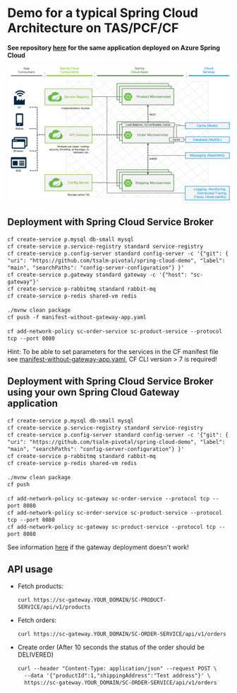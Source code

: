 # Demo for a typical Spring Cloud Architecture on TAS/PCF/CF

**See repository [here](https://github.com/tsalm-pivotal/spring-cloud-demo-asc) for the same application deployed on Azure Spring Cloud**

![](architecture.png)

## Deployment with Spring Cloud Service Broker
```
cf create-service p.mysql db-small mysql
cf create-service p.service-registry standard service-registry
cf create-service p.config-server standard config-server -c '{"git": { "uri": "https://github.com/tsalm-pivotal/spring-cloud-demo", "label": "main", "searchPaths": "config-server-configuration"} }'
cf create-service p.gateway standard gateway -c '{"host": "sc-gateway"}'
cf create-service p-rabbitmq standard rabbit-mq
cf create-service p-redis shared-vm redis

./mvnw clean package
cf push -f manifest-without-gateway-app.yaml

cf add-network-policy sc-order-service sc-product-service --protocol tcp --port 8080
```
Hint: To be able to set parameters for the services in the CF manifest file see [manifest-without-gateway-app.yaml](manifest-without-gateway-app.yaml), CF CLI version > 7 is required!

## Deployment with Spring Cloud Service Broker using your own Spring Cloud Gateway application
```
cf create-service p.mysql db-small mysql
cf create-service p.service-registry standard service-registry
cf create-service p.config-server standard config-server -c '{"git": { "uri": "https://github.com/tsalm-pivotal/spring-cloud-demo", "label": "main", "searchPaths": "config-server-configuration"} }'
cf create-service p-rabbitmq standard rabbit-mq
cf create-service p-redis shared-vm redis

./mvnw clean package
cf push

cf add-network-policy sc-gateway sc-order-service --protocol tcp --port 8080
cf add-network-policy sc-order-service sc-product-service --protocol tcp --port 8080
cf add-network-policy sc-gateway sc-product-service --protocol tcp --port 8080
```

See information [here](gateway/README.md) if the gateway deployment doesn't work!

## API usage  
- Fetch products:
	```
	curl https://sc-gateway.YOUR_DOMAIN/SC-PRODUCT-SERVICE/api/v1/products
	```
- Fetch orders:
	```
	curl https://sc-gateway.YOUR_DOMAIN/SC-ORDER-SERVICE/api/v1/orders
	```
- Create order (After 10 seconds the status of the order should be DELIVERED)
	```
	curl --header "Content-Type: application/json" --request POST \
	  --data '{"productId":1,"shippingAddress":"Test address"}' \
	  https://sc-gateway.YOUR_DOMAIN/SC-ORDER-SERVICE/api/v1/orders
	```
 
